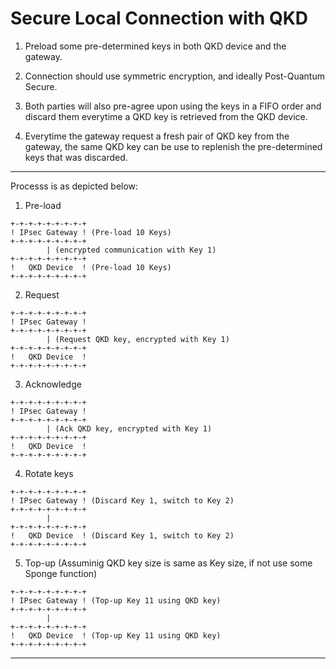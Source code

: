 # Secure Local Connection with QKD

1. Preload some pre-determined keys in both QKD device and the gateway.

2. Connection should use symmetric encryption, and ideally Post-Quantum Secure.

3. Both parties will also pre-agree upon using the keys in a FIFO order and discard them everytime a QKD key is retrieved from the QKD device.

4. Everytime the gateway request a fresh pair of QKD key from the gateway, the same QKD key can be use to replenish the pre-determined keys that was discarded.

---

Processs is as depicted below:

1. Pre-load

```
+-+-+-+-+-+-+-+-+ 
! IPsec Gateway ! (Pre-load 10 Keys)
+-+-+-+-+-+-+-+-+
        | (encrypted communication with Key 1)
+-+-+-+-+-+-+-+-+ 
!   QKD Device  ! (Pre-load 10 Keys)
+-+-+-+-+-+-+-+-+

```

2. Request
```
+-+-+-+-+-+-+-+-+ 
! IPsec Gateway !
+-+-+-+-+-+-+-+-+
        | (Request QKD key, encrypted with Key 1)
+-+-+-+-+-+-+-+-+ 
!   QKD Device  !
+-+-+-+-+-+-+-+-+

```

3. Acknowledge
```
+-+-+-+-+-+-+-+-+ 
! IPsec Gateway !
+-+-+-+-+-+-+-+-+
        | (Ack QKD key, encrypted with Key 1)
+-+-+-+-+-+-+-+-+ 
!   QKD Device  !
+-+-+-+-+-+-+-+-+

```

4. Rotate keys
```
+-+-+-+-+-+-+-+-+ 
! IPsec Gateway ! (Discard Key 1, switch to Key 2)
+-+-+-+-+-+-+-+-+
        | 
+-+-+-+-+-+-+-+-+ 
!   QKD Device  ! (Discard Key 1, switch to Key 2)
+-+-+-+-+-+-+-+-+

```

5. Top-up (Assuminig QKD key size is same as Key size, if not use some Sponge function)
```
+-+-+-+-+-+-+-+-+ 
! IPsec Gateway ! (Top-up Key 11 using QKD key)
+-+-+-+-+-+-+-+-+
        | 
+-+-+-+-+-+-+-+-+ 
!   QKD Device  ! (Top-up Key 11 using QKD key)
+-+-+-+-+-+-+-+-+

```

---